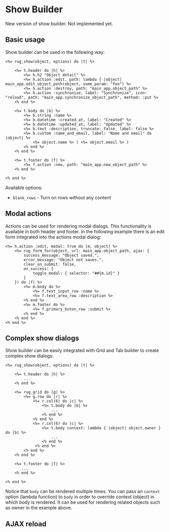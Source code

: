 # Show Builder

New version of show builder. Not implemented yet.

## Basic usage

Show builder can be used in the following way:

```erb
<%= rug_show(object, options) do |t| %>

    <%= t.header do |h| %>
        <%= h.h2 "Object detail" %>
        <%= h.action :edit, path: lambda { |object| main_app.edit_object_path(object, some_param: "foo") %>
        <%= h.action :destroy, path: "main_app.object_path" %>
        <%= h.action :synchronize, label: "Synchronize", icon: "reload", path: "main_app.synchronize_object_path", method: :put %>
    <% end %>

    <%= t.body do |b| %>
        <%= b.string :name %>
        <%= b.datetime :created_at, label: "Created" %>
        <%= b.datetime :updated_at, label: "Updated" %>
        <%= b.text :description, truncate: false, label: false %>
        <%= b.custom :name_and_email, label: "Name and email" do |object| %>
            <%= object.name %> ( <%= object.email %> )
        <% end %>
    <% end %>

    <%= t.footer do |f| %>
        <%= f.action :new, path: "main_app.new_object_path" %>
    <% end %>

<% end %>
```

Available options:

- `blank_rows` - Turn on rows without any content

## Modal actions

Actions can be used for rendering modal dialogs. This functionality is available in both header and footer. In the following example there is an edit form integrated into the actions modal dialog:

```erb
<%= h.action :edit, modal: true do |m, object| %>
    <%= rug_form_for(object, url: main_app.object_path, ajax: {
        success_message: "Object saved.",
        error_message: "Object not saves.",
        clear_on_submit: false,
        on_success: {
            toggle_modal: { selector: "##{m.id}" }
        }
    }) do |f| %>
        <%= m.body do %>
            <%= f.text_input_row :name %>
            <%= f.text_area_row :description %>
        <% end %>
        <%= m.footer do %>
            <%= f.primary_buton_row :submit %>
        <% end %>
    <% end %>
<% end %>
```

## Complex show dialogs

Show builder can be easily integrated with Grid and Tab builder to create complex show dialogs:

```erb
<%= rug_show(object, options) do |t| %>

    <%= t.header do |h| %>
        ...
    <% end %>

    <%= rug_grid do |g| %>
        <%= g.row do |r| %>
            <%= r.col(6) do |c| %>
                <%= t.body do |b| %>
                    ...
                <% end %>
            <% end %>
            <%= r.col(6) do |c| %>
                <%= t.body context: lambda { |object| object.owner } do |b| %>
                    ...
                <% end %>
             <% end %>
        <% end %>
    <% end %>

    <%= t.footer do |f| %>
       ...
    <% end %>

<% end %>
```

Notice that `body` can be rendered multiple times. You can pass an `context` option (lambda function) to `body` in order to override context (object) in which body is rendered. It can be used for rendering related objects such as owner in the example above.

## AJAX reload


